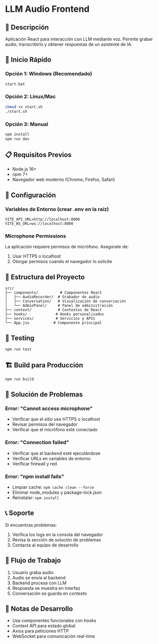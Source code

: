 # LLM Audio Frontend

## 🎯 Descripción
Aplicación React para interacción con LLM mediante voz. Permite grabar audio, transcribirlo y obtener respuestas de un asistente de IA.

## 🚀 Inicio Rápido

### Opción 1: Windows (Recomendado)
```bash
start.bat
```

### Opción 2: Linux/Mac
```bash
chmod +x start.sh
./start.sh
```

### Opción 3: Manual
```bash
npm install
npm run dev
```

## 📋 Requisitos Previos
- Node.js 16+
- npm 7+
- Navegador web moderno (Chrome, Firefox, Safari)

## 🔧 Configuración

### Variables de Entorno (crear .env en la raíz)
```env
VITE_API_URL=http://localhost:8000
VITE_WS_URL=ws://localhost:8000
```

### Microphone Permissions
La aplicación requiere permisos de micrófono. Asegúrate de:
1. Usar HTTPS o localhost
2. Otorgar permisos cuando el navegador lo solicite

## 📁 Estructura del Proyecto

```
src/
├── components/          # Componentes React
│   ├── AudioRecorder/  # Grabador de audio
│   ├── Conversation/   # Visualización de conversación
│   └── AdminPanel/     # Panel de administración
├── context/            # Contextos de React
├── hooks/             # Hooks personalizados
├── services/          # Servicios y APIs
└── App.jsx           # Componente principal
```

## 🧪 Testing
```bash
npm run test
```

## 🏗️ Build para Producción
```bash
npm run build
```

## 🐛 Solución de Problemas

### Error: "Cannot access microphone"
- Verificar que el sitio use HTTPS o localhost
- Revisar permisos del navegador
- Verificar que el micrófono esté conectado

### Error: "Connection failed"
- Verificar que el backend esté ejecutándose
- Verificar URLs en variables de entorno
- Verificar firewall y red

### Error: "npm install fails"
- Limpiar cache: `npm cache clean --force`
- Eliminar node_modules y package-lock.json
- Reinstalar: `npm install`

## 📞 Soporte
Si encuentras problemas:
1. Verifica los logs en la consola del navegador
2. Revisa la sección de solución de problemas
3. Contacta al equipo de desarrollo

## 🔄 Flujo de Trabajo
1. Usuario graba audio
2. Audio se envía al backend
3. Backend procesa con LLM
4. Respuesta se muestra en interfaz
5. Conversación se guarda en contexto

## 📝 Notas de Desarrollo
- Usa componentes funcionales con hooks
- Context API para estado global
- Axios para peticiones HTTP
- WebSocket para comunicación real-time
